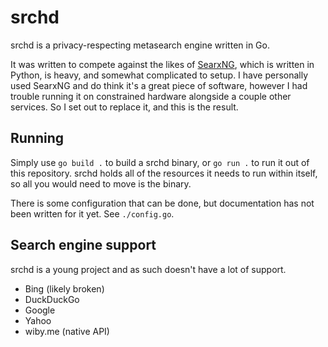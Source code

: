 # srchd

srchd is a privacy-respecting metasearch engine written in Go.

It was written to compete against the likes of [SearxNG](https://github.com/searxng/searxng), which is written in Python, is heavy, and somewhat complicated to setup.
I have personally used SearxNG and do think it's a great piece of software, however I had trouble running it on constrained hardware alongside a couple other services.
So I set out to replace it, and this is the result.

## Running

Simply use `go build .` to build a srchd binary, or `go run .` to run it out of this repository.
srchd holds all of the resources it needs to run within itself, so all you would need to move is the binary.

There is some configuration that can be done, but documentation has not been written for it yet.
See `./config.go`.

## Search engine support

srchd is a young project and as such doesn't have a lot of support.

- Bing (likely broken)
- DuckDuckGo
- Google
- Yahoo
- wiby.me (native API)
